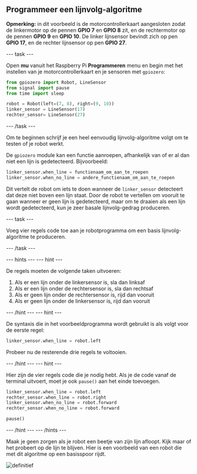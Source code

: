 ## Programmeer een lijnvolg-algoritme

**Opmerking:** in dit voorbeeld is de motorcontrollerkaart aangesloten zodat de linkermotor op de pennen **GPIO 7** en **GPIO 8** zit, en de rechtermotor op de pennen **GPIO 9** en **GPIO 10**. De linker lijnsensor bevindt zich op pen **GPIO 17**, en de rechter lijnsensor op pen **GPIO 27**.

\--- task \---

Open **mu** vanuit het Raspberry Pi **Programmeren** menu en begin met het instellen van je motorcontrollerkaart en je sensoren met `gpiozero`:

```python
from gpiozero import Robot, LineSensor
from signal import pause
from time import sleep

robot = Robot(left=(7, 8), right=(9, 10)) 
linker_sensor = LineSensor(17)
rechter_sensor= LineSensor(27)
```

\--- /task \---

Om te beginnen schrijf je een heel eenvoudig lijnvolg-algoritme volgt om te testen of je robot werkt.

De `gpiozero` module kan een functie aanroepen, afhankelijk van of er al dan niet een lijn is gedetecteerd. Bijvoorbeeld:

```python
linker_sensor.when_line = functienaam_om_aan_te_roepen
linker_sensor.when_no_line = andere_functienaam_om_aan_te_roepen
```

Dit vertelt de robot om iets te doen wanneer de `linker_sensor` detecteert dat deze niet boven een lijn staat. Door de robot te vertellen om vooruit te gaan wanneer er geen lijn is gedetecteerd, maar om te draaien als een lijn wordt gedetecteerd, kun je zeer basale lijnvolg-gedrag produceren.

\--- task \---

Voeg vier regels code toe aan je robotprogramma om een basis lijnvolg-algoritme te produceren.

\--- /task \---

\--- hints \--- \--- hint \---

De regels moeten de volgende taken uitvoeren:

1. Als er een lijn onder de linkersensor is, sla dan linksaf
2. Als er een lijn onder de rechtersensor is, sla dan rechtsaf
3. Als er geen lijn onder de rechtersensor is, rijd dan vooruit
4. Als er geen lijn onder de linkersensor is, rijd dan vooruit

\--- /hint \--- \--- hint \---

De syntaxis die in het voorbeeldprogramma wordt gebruikt is als volgt voor de eerste regel:

```python
linker_sensor.when_line = robot.left
```

Probeer nu de resterende drie regels te voltooien.

\--- /hint \--- \--- hint \---

Hier zijn de vier regels code die je nodig hebt. Als je de code vanaf de terminal uitvoert, moet je ook `pause()` aan het einde toevoegen.

```python
linker_sensor.when_line = robot.left
rechter_sensor.when_line = robot.right
linker_sensor.when_no_line = robot.forward
rechter_sensor.when_no_line = robot.forward

pause()
```

\--- /hint \--- \--- /hints \---

Maak je geen zorgen als je robot een beetje van zijn lijn afloopt. Kijk maar of het probeert op de lijn te blijven. Hier is een voorbeeld van een robot die met dit algoritme op een basisspoor rijdt.

![definitief](images/final.gif)